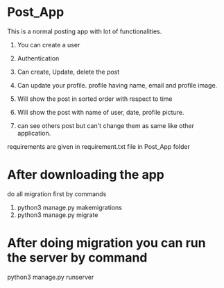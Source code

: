 # Post_App 

  

This is a normal posting app with lot of functionalities. 

  

1) You can create a user 

2) Authentication 

3) Can create, Update, delete the post 

4) Can update your profile. profile having name, email and profile image. 

5) Will show the post in sorted order with respect to time 

6) Will show the post with name of user, date, profile picture. 

7) can see others post but can't change them as same like other application.

  

requirements are given in requirement.txt file in Post_App folder 





# After downloading the app

do all migration first by commands

1) python3 manage.py makemigrations
2) python3 manage.py migrate


# After doing migration you can run the server by command

python3 manage.py runserver
